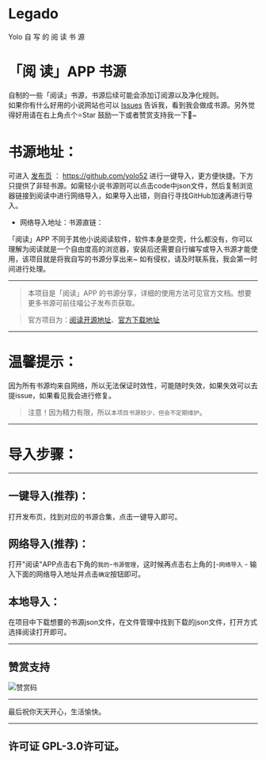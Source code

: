 #  Legado
Yolo  自 写 的 阅 读 书 源

# 「阅 读」APP 书源
自制的一些「阅读」书源，书源后续可能会添加订阅源以及净化规则。  
如果你有什么好用的小说网站也可以 [Issues](https://github.com/yolo52/Legado/issues/new) 告诉我，看到我会做成书源。另外觉得好用请在右上角点个⭐Star 鼓励一下或者赞赏支持我一下🥰~   

# 书源地址： 
可进入 [发布页](https://github.com/yolo52/) ： https://github.com/yolo52 进行一键导入，更方便快捷。下方只提供了非轻书源。如需轻小说书源则可以点击code中json文件，然后复制浏览器链接到阅读中进行网络导入，如果导入出错，则自行寻找GitHub加速再进行导入。

- 网络导入地址：书源直链：

「阅读」APP 不同于其他小说阅读软件，软件本身是空壳，什么都没有，你可以理解为阅读就是一个自由度高的浏览器，安装后还需要自行编写或导入书源才能使用，该项目就是将我自写的书源分享出来~  如有侵权，请及时联系我，我会第一时间进行处理。

****

> 本项目是「阅读」APP 的书源分享，详细的使用方法可见官方文档。想要更多书源可前往喵公子发布页获取。

> 官方项目为：[阅读开源地址](https://github.com/gedoor/legado)、[官方下载地址](https://github.com/gedoor/legado/releases)

****

# 温馨提示：

因为所有书源均来自网络，所以无法保证时效性，可能随时失效，如果失效可以去提issue，如果看见我会进行修复。

>注意！因为精力有限，所以`本项目书源较少，但会不定期维护`。

****

# 导入步骤：

****
## 一键导入(推荐)：
打开发布页，找到对应的书源合集，点击一键导入即可。

## 网络导入(推荐)：
打开"阅读"APP点击右下角的`我的`-`书源管理`，这时候再点击右上角的`┇`-`网络导入` - 输入下面的网络导入地址并点击`确定`按钮即可。

## 本地导入：
在项目中下载想要的书源json文件，在文件管理中找到下载的json文件，打开方式选择阅读打开即可。
****
## 赞赏支持

![赞赏码](https://github.com/user-attachments/assets/f8021af9-5e4a-4591-85c1-138c60055b8f)

****
最后祝你天天开心，生活愉快。
****

## 许可证 GPL-3.0许可证。
